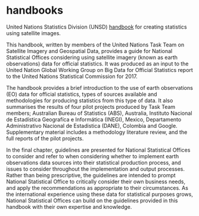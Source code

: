 # handbooks
United Nations Statistics Division (UNSD) [handbook](https://unstats.un.org/bigdata/taskteams/satellite/UNGWG_Satellite_Task_Team_Report_WhiteCover.pdf) for creating statistics using satellite images.

This handbook, written by members of the United Nations Task Team on Satellite Imagery and Geospatial Data, provides a guide for National Statistical Offices considering using satellite imagery (known as earth observations) data for official statistics. It was produced as an input to the United Nation Global Working Group on Big Data for Official Statistics report to the United Nations Statistical Commission for 2017.
 
The handbook provides a brief introduction to the use of earth observations (EO) data for official statistics, types of sources available and methodologies for producing statistics from this type of data. It also summarises the results of four pilot projects produced by Task Team members; Australian Bureau of Statistics (ABS), Australia, Instituto Nacional de Estadística Geografíca e Informática (INEGI), Mexico, Departamento Administrativo Nacional de Estadistica (DANE), Colombia and Google. Supplementary material includes a methodology literature review, and the full reports of the pilot projects.
 
In the final chapter, guidelines are presented for National Statistical Offices to consider and refer to when considering whether to implement earth observations data sources into their statistical production process, and issues to consider throughout the implementation and output processes. Rather than being prescriptive, the guidelines are intended to prompt National Statistical Office to critically consider their own business needs, and apply the recommendations as appropriate to their circumstances. As the international experience using these data for statistical purposes grows, National Statistical Offices can build on the guidelines provided in this handbook with their own expertise and knowledge.
